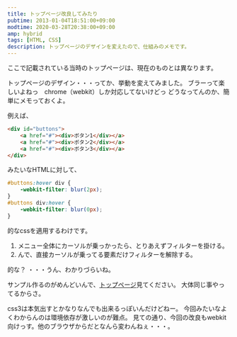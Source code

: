```yaml
---
title: トップページ改良してみたり
pubtime: 2013-01-04T18:51:00+09:00
modtime: 2020-03-28T20:38:00+09:00
amp: hybrid
tags: [HTML, CSS]
description: トップページのデザインを変えたので、仕組みのメモです。
---
```


<PS date="2020-03-28T20:38:00+09:00" level={1}>

ここで記載されている当時のトップページは、現在のものとは異なります。

</PS>

トップページのデザイン・・・ってか、挙動を変えてみました。
ブラーって楽しいよねっ　chrome（webkit）しか対応してないけどっ
どうなってんのか、簡単にメモっておくよ。

例えば、
``` html
<div id="buttons">
	<a href="#"><div>ボタン1</div></a>
	<a href="#"><div>ボタン2</div></a>
	<a href="#"><div>ボタン3</div></a>
</div>
```
みたいなHTMLに対して、
``` css
#buttons:hover div {
	-webkit-filter: blur(2px);
}
#buttons div:hover {
	-webkit-filter: blur(0px);
}
```
的なcssを適用するわけです。

1. メニュー全体にカーソルが乗っかったら、とりあえずフィルターを掛ける。
2. んで、直接カーソルが乗ってる要素だけフィルターを解除する。

的な？ ・・・うん、わかりづらいね。

サンプル作るのがめんどいんで、[トップページ](/)見てください。
大体同じ事やってるからさ。

css3は本気出すとかなりなんでも出来るっぽいんだけどねー。
今回みたいなよくわからんのは環境依存が激しいのが難点。
見ての通り、今回の改良もwebkit向けっす。他のブラウザからだとなんら変わんねぇ・・・。
